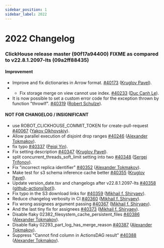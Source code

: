 ```yaml
---
sidebar_position: 1
sidebar_label: 2022
---
```


# 2022 Changelog

### ClickHouse release master (90f17a94400) FIXME as compared to v22.8.1.2097-lts (09a2ff88435)

#### Improvement
* Improve and fix dictionaries in Arrow format. [#40173](https://github.com/ClickHouse/ClickHouse/pull/40173) ([Kruglov Pavel](https://github.com/Avogar)).
* - Fix storage merge on view cannot use index. [#40233](https://github.com/ClickHouse/ClickHouse/pull/40233) ([Duc Canh Le](https://github.com/canhld94)).
* It is now possible to set a custom error code for the exception thrown by function "throwIf". [#40319](https://github.com/ClickHouse/ClickHouse/pull/40319) ([Robert Schulze](https://github.com/rschu1ze)).

#### NOT FOR CHANGELOG / INSIGNIFICANT

* use ROBOT_CLICKHOUSE_COMMIT_TOKEN for create-pull-request [#40067](https://github.com/ClickHouse/ClickHouse/pull/40067) ([Yakov Olkhovskiy](https://github.com/yakov-olkhovskiy)).
* Allow parallel execution of disjoint drop ranges [#40246](https://github.com/ClickHouse/ClickHouse/pull/40246) ([Alexander Tokmakov](https://github.com/tavplubix)).
* fix typo [#40337](https://github.com/ClickHouse/ClickHouse/pull/40337) ([Peiqi Yin](https://github.com/yinpeiqi)).
* Fix setting description [#40347](https://github.com/ClickHouse/ClickHouse/pull/40347) ([Kruglov Pavel](https://github.com/Avogar)).
* split concurrent_threads_soft_limit setting into two [#40348](https://github.com/ClickHouse/ClickHouse/pull/40348) ([Sergei Trifonov](https://github.com/serxa)).
* Fix "incorrect replica identifier" [#40352](https://github.com/ClickHouse/ClickHouse/pull/40352) ([Alexander Tokmakov](https://github.com/tavplubix)).
* Make test for s3 schema inference cache better [#40355](https://github.com/ClickHouse/ClickHouse/pull/40355) ([Kruglov Pavel](https://github.com/Avogar)).
* Update version_date.tsv and changelogs after v22.8.1.2097-lts [#40358](https://github.com/ClickHouse/ClickHouse/pull/40358) ([github-actions[bot]](https://github.com/apps/github-actions)).
* Fix typo in the S3 download links for [#40359](https://github.com/ClickHouse/ClickHouse/pull/40359) ([Mikhail f. Shiryaev](https://github.com/Felixoid)).
* Reduce changelog verbosity in CI [#40360](https://github.com/ClickHouse/ClickHouse/pull/40360) ([Mikhail f. Shiryaev](https://github.com/Felixoid)).
* Fix wrong assignees argument passing [#40367](https://github.com/ClickHouse/ClickHouse/pull/40367) ([Mikhail f. Shiryaev](https://github.com/Felixoid)).
* And the last tiny fix for assignees [#40373](https://github.com/ClickHouse/ClickHouse/pull/40373) ([Mikhail f. Shiryaev](https://github.com/Felixoid)).
* Disable flaky 02382_filesystem_cache_persistent_files [#40386](https://github.com/ClickHouse/ClickHouse/pull/40386) ([Alexander Tokmakov](https://github.com/tavplubix)).
* Disable flaky 02293_part_log_has_merge_reason [#40387](https://github.com/ClickHouse/ClickHouse/pull/40387) ([Alexander Tokmakov](https://github.com/tavplubix)).
* Suppress "Cannot find column <subquery> in ActionsDAG result" [#40388](https://github.com/ClickHouse/ClickHouse/pull/40388) ([Alexander Tokmakov](https://github.com/tavplubix)).

